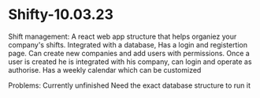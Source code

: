 # Shifty-10.03.23
Shift management:
A react web app structure that helps organiez your company's shifts.
Integrated with a database, Has a login and registertion page.
Can create new companies and add users with permissions.
Once a user is created he is integrated with his company, can login and operate as authorise.
Has a weekly calendar which can be customized

Problems: 
Currently unfinished 
Need the exact database structure to run it 
